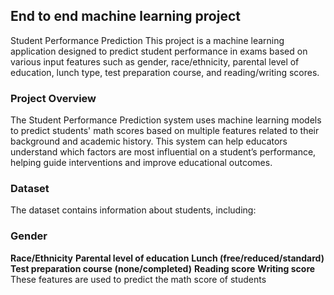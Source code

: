 ## End to end machine learning project
Student Performance Prediction
This project is a machine learning application designed to predict student performance in exams based on various input features such as gender, race/ethnicity, parental level of education, lunch type, test preparation course, and reading/writing scores.

### Project Overview
The Student Performance Prediction system uses machine learning models to predict students' math scores based on multiple features related to their background and academic history. This system can help educators understand which factors are most influential on a student’s performance, helping guide interventions and improve educational outcomes.

### Dataset
The dataset contains information about students, including:

### Gender
**Race/Ethnicity**
**Parental level of education**
**Lunch (free/reduced/standard)**
**Test preparation course (none/completed)**
**Reading score**
**Writing score**
These features are used to predict the math score of students
